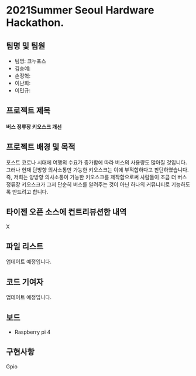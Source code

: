 # 2021Summer Seoul Hardware Hackathon.
## 팀명 및 팀원
- 팀명: 크누포스 
- 김승예: 
- 손정혁:
- 이난희:
- 이민규:
## 프로젝트 제목
#### 버스 정류장 키오스크 개선

## 프로젝트 배경 및 목적
포스트 코로나 시대에 여행의 수요가 증가함에 따라 버스의 사용량도 많아질 것입니다. <br> 그러나 현재 단방향 의사소통만 가능한 키오스크는 이에 부적합하다고 판단하였습니다. <br> 즉, 저희는 양방향 의사소통이 가능한 키오스크를 제작함으로써 사람들이 조금 더 버스정류장 키오스크가 그저 단순히 버스를 알려주는 것이 아닌 하나의 커뮤니티로 기능하도록 만드려고 합니다.

## 타이젠 오픈 소스에 컨트리뷰션한 내역
X

## 파일 리스트
업데이트 예정입니다.
## 코드 기여자
업데이트 예정입니다.
## 보드
- Raspberry pi 4
## 구현사항
Gpio
